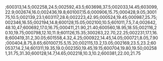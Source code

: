 ;600313,14.5;002258,24.5;002592,43.5;603698,37.5;002033,14.45;603099,22.9;002674,16.0;002436,19.8;601007,15.6;000906,15.75;000428,9.05;300175,10.5;002139,23.1;603117,28.6;002223,42.95;000524,19.45;000987,25.75;002346,16.55;002194,14.8;600128,15.05;002100,10.5;601011,7.5,7.4;002642,48.10,47;600692,17.0,16.75;000411,21.90,21.40;600560,18.95,18.55;002116,20.10,19.75;000798,12.10,11.9;601126,15.35;300263,22.70,22.25;002231,17.1,16.8;600419,31.2,30.05;601558,4.32,4.25;000922,14.45,14.05;000721,8.05,7.90;000404,8.75,8.65;601007,15.5,15.20;002115,13.2,13.05;002169,23.5,23.2;600537,14.2,14;601311,19.35,19.0;002350,19.45,19.15;600704,19.80,19.50;002581,31.75,31.30;600128,14.7,14.65;002218,10.3,10.2;600381,22.00,21.75
